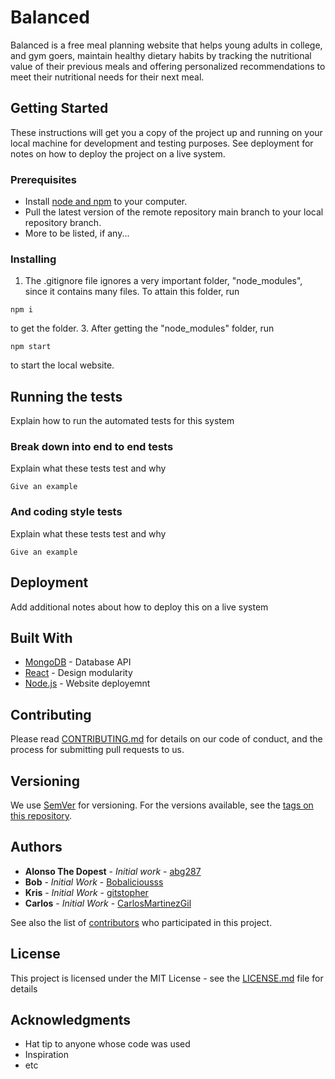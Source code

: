 # Balanced

Balanced is a free meal planning website that helps young adults in college, and gym goers, maintain healthy dietary habits by tracking the nutritional value of their previous meals and offering personalized recommendations to meet their nutritional needs for their next meal.

## Getting Started

These instructions will get you a copy of the project up and running on your local machine for development and testing purposes. See deployment for notes on how to deploy the project on a live system.

### Prerequisites

- Install [node and npm](https://docs.npmjs.com/downloading-and-installing-node-js-and-npm#checking-your-version-of-npm-and-nodejs) 
to your computer.
- Pull the latest version of the remote repository main branch to your local
repository branch.
- More to be listed, if any...

### Installing

1. The .gitignore file ignores a very important folder, "node_modules", since it
contains many files. To attain this folder, run

~~~
npm i
~~~

to get the folder.
3. After getting the "node_modules" folder, run

~~~
npm start
~~~

to start the 
local website.

## Running the tests

Explain how to run the automated tests for this system

### Break down into end to end tests

Explain what these tests test and why

```
Give an example
```

### And coding style tests

Explain what these tests test and why

```
Give an example
```

## Deployment

Add additional notes about how to deploy this on a live system

## Built With

* [MongoDB](https://www.mongodb.com/) - Database API
* [React](https://react.dev/) - Design modularity
* [Node.js](https://nodejs.org/en/) - Website deployemnt

## Contributing

Please read [CONTRIBUTING.md](./CONTRIBUTING.md) for details on our code of conduct, and the process for submitting pull requests to us.

## Versioning

We use [SemVer](http://semver.org/) for versioning. For the versions available, see the [tags on this repository](https://github.com/abg287/Balanced/tags). 

## Authors

* **Alonso The Dopest** - *Initial work* - [abg287](https://github.com/abg287)
* **Bob** - *Initial Work* - [Bobaliciousss](https://github.com/Bobaliciousss)
* **Kris** - *Initial Work* - [gitstopher](https://github.com/gitstopher)
* **Carlos** - *Initial Work* - [CarlosMartinezGil](https://github.com/CarlosMartinezGil)

See also the list of [contributors](https://github.com/abg287/Balanced/graphs/contributors) who participated in this project.

## License

This project is licensed under the MIT License - see the [LICENSE.md](LICENSE) file for details

## Acknowledgments

* Hat tip to anyone whose code was used
* Inspiration
* etc
